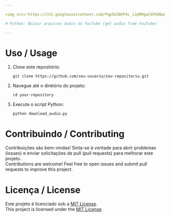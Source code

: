 ```yaml
---

<img src='https://lh3.googleusercontent.com/Pqp5U38hP4c_iJpMHgaCkPG9Qw8DWFVGmqIT4d0QzcQ-S-ihFuMgxxvdy1XgwbxZIbw'/>

# Python: Baixar arquivos áudio do YouTube (get audio from YouTube)

---
```


# Uso / Usage

1. Clone este repositório:
     ```shell
     git clone https://github.com/seu-usuario/seu-repositorio.git
     ```

2. Navegue até o diretório do projeto:
     ```shell
     cd your-repository
     ```

3. Execute o script Python:
     ```shell
     python download_audio.py
     ```

# Contribuindo / Contributing

Contribuições são bem-vindas! Sinta-se à vontade para abrir problemas (issues) e enviar solicitações de pull (pull requests) para melhorar este projeto.<br>
Contributions are welcome! Feel free to open issues and submit pull requests to improve this project.

# Licença / License

Este projeto é licenciado sob a [MIT License](LICENSE).<br>
This project is licensed under the [MIT License](LICENSE).
